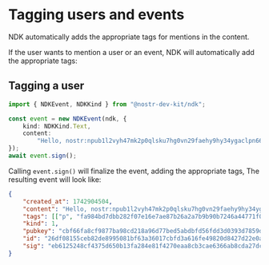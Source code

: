 # Tagging users and events

NDK automatically adds the appropriate tags for mentions in the content.

If the user wants to mention a user or an event, NDK will automatically add the appropriate tags:

## Tagging a user

```ts
import { NDKEvent, NDKKind } from "@nostr-dev-kit/ndk";

const event = new NDKEvent(ndk, {
    kind: NDKKind.Text,
    content:
        "Hello, nostr:npub1l2vyh47mk2p0qlsku7hg0vn29faehy9hy34ygaclpn66ukqp3afqutajft this is a test from an NDK snippet.",
});
await event.sign();
```

Calling `event.sign()` will finalize the event, adding the appropriate tags, The resulting event will look like:

```json
{
    "created_at": 1742904504,
    "content": "Hello, nostr:npub1l2vyh47mk2p0qlsku7hg0vn29faehy9hy34ygaclpn66ukqp3afqutajft this is a test from an NDK snippet.",
    "tags": [["p", "fa984bd7dbb282f07e16e7ae87b26a2a7b9b90b7246a44771f0cf5ae58018f52"]],
    "kind": 1,
    "pubkey": "cbf66fa8cf9877ba98cd218a96d77bed5abdbfd56fdd3d0393d7859d58a313fb",
    "id": "26df08155ceb82de8995081bf63a36017cbfd3a616fe49820d8427d22e0af20f",
    "sig": "eb6125248cf4375d650b13fa284e81f4270eaa8cb3cae6366ab8cda27dc99c1babe5b5a2782244a9673644f53efa72aba6973ac3fc5465cf334413d90f4ea1b0"
}
```
